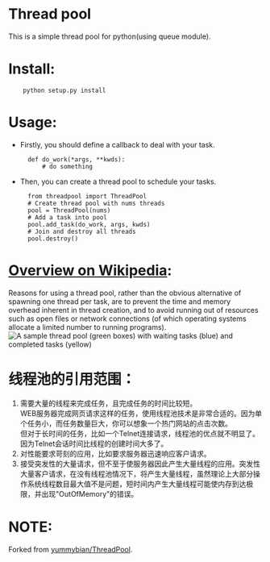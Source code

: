 Thread pool
============
This is a simple thread pool for python(using queue module).

Install:
============

        python setup.py install

Usage:
============

- Firstly, you should define a callback to deal with your task.


        def do_work(*args, **kwds):
            # do something
        
- Then, you can create a thread pool to schedule your tasks.
    
        from threadpool import ThreadPool
        # Create thread pool with nums threads
        pool = ThreadPool(nums)
        # Add a task into pool
        pool.add_task(do_work, args, kwds)
        # Join and destroy all threads
        pool.destroy()

[Overview on Wikipedia](https://en.wikipedia.org/wiki/Thread_pool):
============

Reasons for using a thread pool, rather than the obvious alternative of spawning one thread per task, are to prevent the time and memory overhead inherent in thread creation, and to avoid running out of resources such as open files or network connections (of which operating systems allocate a limited number to running programs).
![A sample thread pool (green boxes) with waiting tasks (blue) and completed tasks (yellow)](http://7xr6bp.com1.z0.glb.clouddn.com/Thread_pool.png)
</br>

线程池的引用范围：
============

1. 需要大量的线程来完成任务，且完成任务的时间比较短。</br>
WEB服务器完成网页请求这样的任务，使用线程池技术是非常合适的。因为单个任务小，而任务数量巨大，你可以想象一个热门网站的点击次数。</br>
但对于长时间的任务，比如一个Telnet连接请求，线程池的优点就不明显了。因为Telnet会话时间比线程的创建时间大多了。</br>
2. 对性能要求苛刻的应用，比如要求服务器迅速响应客户请求。</br>
3. 接受突发性的大量请求，但不至于使服务器因此产生大量线程的应用。突发性大量客户请求，在没有线程池情况下，将产生大量线程，虽然理论上大部分操作系统线程数目最大值不是问题，短时间内产生大量线程可能使内存到达极限，并出现"OutOfMemory"的错误。</br>


NOTE:
============
Forked from [yummybian/ThreadPool](https://github.com/yummybian/ThreadPool.git).


